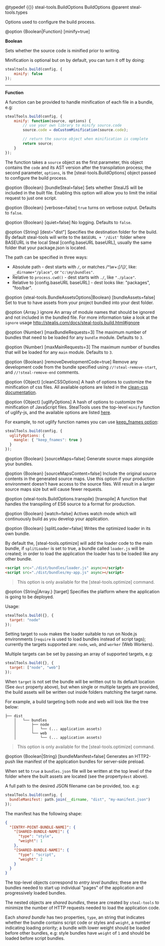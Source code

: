 @typedef {{}} steal-tools.BuildOptions BuildOptions
@parent steal-tools.types

Options used to configure the build process.

@option {Boolean|Function} [minify=true] 

**Boolean**

Sets whether the source code is minified prior to writing.

Minification is optional but on by default, you can turn it off by doing:

```javascript
stealtools.build(config, {
	minify: false
});
```
---
**Function**

A function can be provided to handle minification of each file in a bundle, e.g:

```javascript
stealTools.build(config, {
	minify: function(source, options) {
		// use your own library to minify source.code 
		source.code = doCustomMinification(source.code);

		// return the source object when minification is complete
		return source;
	}
});
```

The function takes a `source` object as the first parameter, this object contains the `code` and its AST version after the transpilation
process; the second parameter, `options`, is the [steal-tools.BuildOptions] object passed to configure the build process.

@option {Boolean} [bundleSteal=false] Sets whether StealJS will be included in the built file. Enabling this option will allow you to limit the initial request to just one script.

@option {Boolean} [verbose=false] `true` turns on verbose output. Defaults to `false`.

@option {Boolean} [quiet=false] No logging.  Defaults to `false`.

@option {String} [dest="dist"] Specifies the destination folder for the build. By default steal-tools will write to the `BASEURL + '/dist'` folder where BASEURL is the local Steal [config.baseURL baseURL], usually the same folder that your package.json is located.

  The path can be specified in three ways:

 - Absolute path - dest starts with `/`, or matches _/^\w+:[\/\\]/_, like:  `__dirname+"/place"`, or `"c:\my\bundles"`.
 - Relative to `process.cwd()` - dest starts with `./`, like `"./place"`.
 - Relative to [config.baseURL baseURL] - dest looks like: "packages", "foo/bar".

@option {steal-tools.BundleAssetsOptions|Boolean} [bundleAssets=false] Set to true to have assets from your project bundled into your dest folder.

@option {Array.<moduleName>} ignore An array of module names that should be ignored and not included in the bundled file. 
For more information take a look at the `ignore` usage http://stealjs.com/docs/steal-tools.build.html#ignore


@option {Number} [maxBundleRequests=3] The maximum number of bundles that need to be loaded
for any `bundle` module. Defaults to `3`.

@option {Number} [maxMainRequests=3] The maximum number of bundles that will be loaded for any `main`
module. Defaults to `3`.

@option {Boolean} [removeDevelopmentCode=true] Remove any development code from the bundle specified 
using `//!steal-remove-start`, and `//!steal-remove-end` comments.

@option {Object} [cleanCSSOptions] A hash of options to customize the minification of css files. 
All available options are listed in the [clean-css documentation](https://github.com/jakubpawlowicz/clean-css#how-to-use-clean-css-programmatically).

@option {Object} [uglifyOptions] A hash of options to customize the minification of JavaScript files. StealTools uses the 
top-level `minify` function of uglify-js, and the available options are listed [here](https://github.com/mishoo/UglifyJS2#minify-options).

For example, to not uglify function names you can use [keep_fnames option](https://github.com/mishoo/UglifyJS2#mangle-options):

```javascript
stealTools.build(config, {
  uglifyOptions: {
    mangle: { "keep_fnames": true }
  }
});
```

@option {Boolean} [sourceMaps=false] Generate source maps alongside your bundles.

@option {Boolean} [sourceMapsContent=false] Include the original source contents in the generated source maps. Use this option if your production environment doesn't have access to the source files. Will result in a larger source maps size but will cause fewer requests.

@option {steal-tools.BuildOptions.transpile} [transpile] A function that handles the transpiling of ES6 source to a format for production.

@option {Boolean} [watch=false] Actives watch mode which will continuously build as you develop your application.

@option {Boolean} [splitLoader=false] Writes the optimized loader in its own bundle.

By default the, [steal-tools.optimize] will add the loader code to the main bundle, if `splitLoader` is set to true, a bundle called `loader.js` will be created; in order to load the application the loader has to be loaded
like any other bundle.

```html
<script src="./dist/bundles/loader.js" async></script>
<script src="./dist/bundles/my-app.js" async></script>
```

> This option is only available for the [steal-tools.optimize] command.

@option {String|Array.<String>} [target] Specifies the platform where the application is going to be deployed.

Usage:

```js
stealTools.build({}, { 
  target: "node"
});
```

Setting target to `node` makes the loader suitable to run on Node.js environments (`require` is used to load bundles instead of script tags); currently the targets supported are: `node`, `web`, and `worker` (Web Workers).

Multiple targets can be set by passing an array of supported targets, e.g:

```js
stealTools.build({}, { 
  target: ["node", "web"]
});
```

When `target` is not set the bundle will be written out to its default location (See `dest` property above), but when single or multiple targets are provided, the build assets will be written out inside folders matching the target name.

For example, a build targeting both node and web will look like the tree below:

```
├── dist
    │   └── bundles
    │       ├── node
    │       │   └── (... application assets)
    │       └── web
    │           └── (... application assets)
```

> This option is only available for the [steal-tools.optimize] command.

@option {Boolean|String} [bundleManifest=false] Generates an HTTP2-push like manifest of the application bundles for server-side preload.

When set to `true` a `bundles.json` file will be written at the top level of the folder where the built assets are located (see the property`dest` above). 

A full path to the desired JSON filename can be provided, too. e.g:

```js
stealTools.build(config, { 
  bundleManifest: path.join(__dirname, "dist", "my-manifest.json")
});
```

The manifest has the following shape:

```json
{
  "[ENTRY-POINT-BUNDLE-NAME]": {
    "[SHARED-BUNDLE-NAME]": {
      "type": "style",
      "weight": 1
    },
    "[SHARED-BUNDLE-NAME]": {
      "type": "script",
      "weight": 2
    }
  }
}
```

The top-level objects correspond to _entry level bundles_; these are the bundles needed to start up individual "pages" of the application and  progressively loaded bundles.

The nested objects are _shared bundles_, these are created by `steal-tools` to minimize the number of HTTP requests needed to load the application code. 

Each _shared bundle_ has two properties, `type`, an string that indicates whether the bundle contains script code or styles and `weight`, a number indicating loading priority; a bundle with lower weight should be loaded before other bundles, e.g: style bundles have `weight` of `1` and should be loaded before script bundles.
